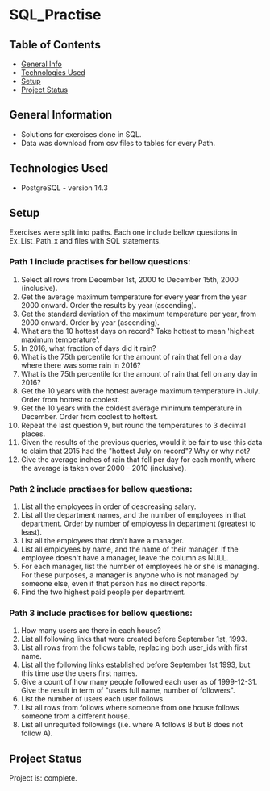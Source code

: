 # SQL_Practise
> 
> 
## Table of Contents
* [General Info](#general-information)
* [Technologies Used](#technologies-used)
* [Setup](#setup)
* [Project Status](#project-status)


## General Information
- Solutions for exercises done in SQL.
- Data was download from csv files to tables for every Path.

## Technologies Used
- PostgreSQL - version 14.3


## Setup
Exercises were split into paths. 
Each one include bellow questions in Ex_List_Path_x and files with SQL statements.

### Path 1 include practises for bellow questions:
1. Select all rows from December 1st, 2000 to December 15th, 2000 (inclusive).
2. Get the average maximum temperature for every year from the year 2000 onward. Order the results by year (ascending).
3. Get the standard deviation of the maximum temperature per year, from 2000 onward. Order by year (ascending).
4. What are the 10 hottest days on record? Take hottest to mean 'highest maximum temperature'.
5. In 2016, what fraction of days did it rain?
6. What is the 75th percentile for the amount of rain that fell on a day where there was some rain in 2016?
7. What is the 75th percentile for the amount of rain that fell on any day in 2016?
8. Get the 10 years with the hottest average maximum temperature in July. Order from hottest to coolest.
9. Get the 10 years with the coldest average minimum temperature in December. Order from coolest to hottest.
10. Repeat the last question 9, but round the temperatures to 3 decimal places.
11. Given the results of the previous queries, would it be fair to use this data to claim that 2015 had the "hottest July on record"? Why or why not?
12. Give the average inches of rain that fell per day for each month, where the average is taken over 2000 - 2010 (inclusive).

### Path 2 include practises for bellow questions:
1. List all the employees in order of descreasing salary.
2. List all the department names, and the number of employees in that department. Order by number of employess in department (greatest to least).
3. List all the employees that don't have a manager.
4. List all employees by name, and the name of their manager. If the employee doesn't have a manager, leave the column as NULL.
5. For each manager, list the number of employees he or she is managing. For these purposes, a manager is anyone who is not managed by someone else, even if that person has no direct reports.
6. Find the two highest paid people per department.

### Path 3 include practises for bellow questions:
1. How many users are there in each house?
2. List all following links that were created before September 1st, 1993.
3. List all rows from the follows table, replacing both user_ids with first name.
4. List all the following links established before September 1st 1993, but this time use the users first names.
5. Give a count of how many people followed each user as of 1999-12-31. Give the result in term of "users full name, number of followers".
6. List the number of users each user follows.
7. List all rows from follows where someone from one house follows someone from a different house.
8. List all unrequited followings (i.e. where A follows B but B does not follow A).


## Project Status
Project is: complete. 
